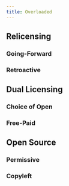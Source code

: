 ```yaml
---
title: Overloaded
---
```


## Relicensing

### Going-Forward

### Retroactive

## Dual Licensing

### Choice of Open

### Free-Paid

## Open Source

### Permissive

### Copyleft
